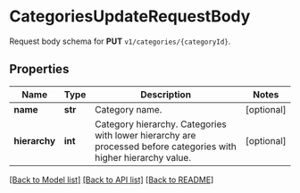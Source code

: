# CategoriesUpdateRequestBody

Request body schema for **PUT** `v1/categories/{categoryId}`.

## Properties

Name | Type | Description | Notes
------------ | ------------- | ------------- | -------------
**name** | **str** | Category name. | [optional] 
**hierarchy** | **int** | Category hierarchy. Categories with lower hierarchy are processed before categories with higher hierarchy value. | [optional] 

[[Back to Model list]](../README.md#documentation-for-models) [[Back to API list]](../README.md#documentation-for-api-endpoints) [[Back to README]](../README.md)


